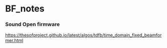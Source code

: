 # BF_notes

### Sound Open firmware
https://thesofproject.github.io/latest/algos/tdfb/time_domain_fixed_beamformer.html

